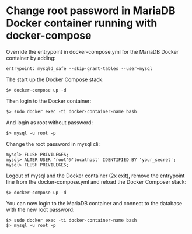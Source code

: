 # Change root password in MariaDB Docker container running with docker-compose

Override the entrypoint in docker-compose.yml for the MariaDB Docker container by adding:

    entrypoint: mysqld_safe --skip-grant-tables --user=mysql

The start up the Docker Compose stack:

    $> docker-compose up -d
  
Then login to the Docker container:

    $> sudo docker exec -ti docker-container-name bash

And login as root without password:

    $> mysql -u root -p

Change the root password in mysql cli:

    mysql> FLUSH PRIVILEGES;
    mysql> ALTER USER 'root'@'localhost' IDENTIFIED BY 'your_secret';
    mysql> FLUSH PRIVILEGES;
    
Logout of mysql and the Docker container (2x exit), remove the entrypoint line from the docker-compose.yml and reload the Docker Composer stack:

    $> docker-compose up -d
    
You can now login to the MariaDB container and connect to the database with the new root password:

    $> sudo docker exec -ti docker-container-name bash
    $> mysql -u root -p
